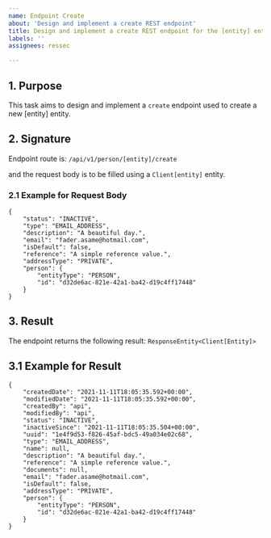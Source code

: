 ```yaml
---
name: Endpoint Create
about: 'Design and implement a create REST endpoint'
title: Design and implement a create REST endpoint for the [entity] entity
labels: ''
assignees: ressec

---
```


## 1. Purpose

This task aims to design and implement a `create` endpoint used to create a new [entity] entity.

## 2. Signature

Endpoint route is: `/api/v1/person/[entity]/create`

and the request body is to be filled using a `Client[entity]` entity.

### 2.1 Example for Request Body

```
{
    "status": "INACTIVE",
    "type": "EMAIL_ADDRESS",
    "description": "A beautiful day.",
    "email": "fader.asame@hotmail.com",
    "isDefault": false,
    "reference": "A simple reference value.",
    "addressType": "PRIVATE",
    "person": {
        "entityType": "PERSON",
        "id": "d32de6ac-821e-42a1-ba42-d19c4ff17448"
    }
}
```

## 3. Result

The endpoint returns the following result: `ResponseEntity<Client[Entity]>`

## 3.1 Example for Result

```
{
    "createdDate": "2021-11-11T18:05:35.592+00:00",
    "modifiedDate": "2021-11-11T18:05:35.592+00:00",
    "createdBy": "api",
    "modifiedBy": "api",
    "status": "INACTIVE",
    "inactiveSince": "2021-11-11T18:05:35.504+00:00",
    "uuid": "1e4f9d53-f826-45af-bdc5-49a034e02c68",
    "type": "EMAIL_ADDRESS",
    "name": null,
    "description": "A beautiful day.",
    "reference": "A simple reference value.",
    "documents": null,
    "email": "fader.asame@hotmail.com",
    "isDefault": false,
    "addressType": "PRIVATE",
    "person": {
        "entityType": "PERSON",
        "id": "d32de6ac-821e-42a1-ba42-d19c4ff17448"
    }
}
```
